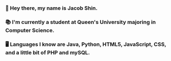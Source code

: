 ### 👋 Hey there, my name is Jacob Shin.
### 📚 I'm currently a student at Queen's University majoring in Computer Science.
### 🖥️ Languages I know are Java, Python, HTML5, JavaScript, CSS, and a little bit of PHP and mySQL.

<!--
**woodshin-JS/woodshin-JS** is a ✨ _special_ ✨ repository because its `README.md` (this file) appears on your GitHub profile.

